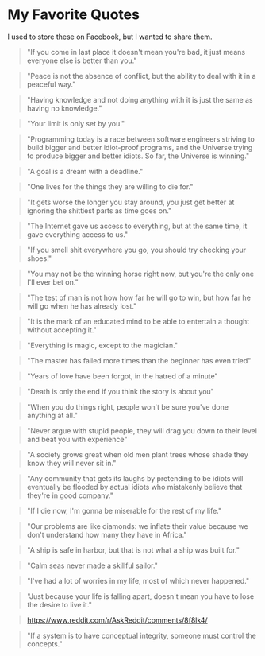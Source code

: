 # My Favorite Quotes

I used to store these on Facebook, but I wanted to share them.

> "If you come in last place it doesn't mean you're bad, it just means everyone else is better than you."

> "Peace is not the absence of conflict, but the ability to deal with it in a peaceful way."

> "Having knowledge and not doing anything with it is just the same as having no knowledge."

> "Your limit is only set by you."

> "Programming today is a race between software engineers striving to build bigger and better idiot-proof programs, and the Universe trying to produce bigger and better idiots. So far, the Universe is winning."

> "A goal is a dream with a deadline."

> "One lives for the things they are willing to die for."

> "It gets worse the longer you stay around, you just get better at ignoring the shittiest parts as time goes on."

> "The Internet gave us access to everything, but at the same time, it gave everything access to us."

> "If you smell shit everywhere you go, you should try checking your shoes."

> "You may not be the winning horse right now, but you're the only one I'll ever bet on."

> "The test of man is not how how far he will go to win, but how far he will go when he has already lost."

> "It is the mark of an educated mind to be able to entertain a thought without accepting it."

> "Everything is magic, except to the magician."

> "The master has failed more times than the beginner has even tried"

> "Years of love have been forgot, in the hatred of a minute"

> "Death is only the end if you think the story is about you"

> "When you do things right, people won't be sure you've done anything at all."

> "Never argue with stupid people, they will drag you down to their level and beat you with experience"

> "A society grows great when old men plant trees whose shade they know they will never sit in."

> "Any community that gets its laughs by pretending to be idiots will eventually be flooded by actual idiots who mistakenly believe that they're in good company."

> "If I die now, I'm gonna be miserable for the rest of my life."

> "Our problems are like diamonds: we inflate their value because we don't understand how many they have in Africa."

> "A ship is safe in harbor, but that is not what a ship was built for."

> "Calm seas never made a skillful sailor."

> "I've had a lot of worries in my life, most of which never happened."

> "Just because your life is falling apart, doesn't mean you have to lose the desire to live it."

> https://www.reddit.com/r/AskReddit/comments/8f8lk4/

> "If a system is to have conceptual integrity, someone must control the concepts."
